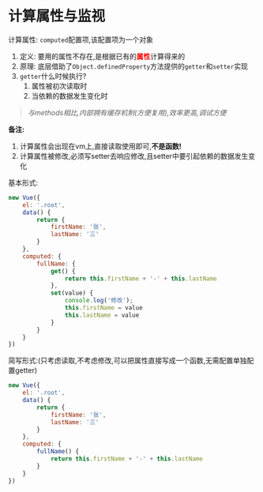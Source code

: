 # 计算属性与监视

计算属性: `computed`配置项,该配置项为一个对象

1. 定义: 要用的属性不存在,是根据已有的<span style="color:red">**属性**</span>计算得来的
2. 原理: 底层借助了`Object.definedProperty`方法提供的`getter`和`setter`实现
3. `getter`什么时候执行?
   1. 属性被初次读取时
   2. 当依赖的数据发生变化时

> *与methods相比,内部拥有缓存机制(方便复用),效率更高,调试方便*

**备注:**

1. 计算属性会出现在vm上,直接读取使用即可,**不是函数!**
2. 计算属性被修改,必须写setter去响应修改,且setter中要引起依赖的数据发生变化

基本形式:

```js
new Vue({
    el: '.root',
    data() {
        return {
            firstName: '张',
            lastName: '三'
        }
    },
    computed: {
        fullName: {
            get() {
                return this.firstName + '-' + this.lastName
            },
            set(value) {
                console.log('修改');
                this.firstName = value
                this.lastName = value
            }
        }
    }
})
```

简写形式:(只考虑读取,不考虑修改,可以把属性直接写成一个函数,无需配置单独配置getter)

```js
new Vue({
    el: '.root',
    data() {
        return {
            firstName: '张',
            lastName: '三'
        }
    },
    computed: {
        fullName() {
            return this.firstName + '-' + this.lastName
        }
    }
})
```